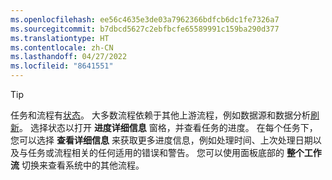 ```yaml
---
ms.openlocfilehash: ee56c4635e3de03a7962366bdfcb6dc1fe7326a7
ms.sourcegitcommit: b7dbcd5627c2ebfbcfe65589991c159ba290d377
ms.translationtype: HT
ms.contentlocale: zh-CN
ms.lasthandoff: 04/27/2022
ms.locfileid: "8641551"
---
```

> [!TIP] 
> 任务和流程有[状态](../system.md#status-definitions)。 大多数流程依赖于其他上游流程，例如数据源和数据分析[刷新](../system.md#refresh-processes)。 选择状态以打开 **进度详细信息** 窗格，并查看任务的进度。 在每个任务下，您可以选择 **查看详细信息** 来获取更多进度信息，例如处理时间、上次处理日期以及与任务或流程相关的任何适用的错误和警告。 您可以使用面板底部的 **整个工作流** 切换来查看系统中的其他流程。